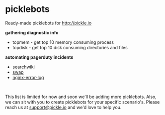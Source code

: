 picklebots
==========

Ready-made picklebots for http://pickle.io


**gathering diagnostic info**

* topmem - get top 10 memory consuming process
* topdisk - get top 10 disk consuming directories and files


**automating pagerduty incidents**

* [searchwiki](https://github.com/pickleio/picklebots/tree/master/searchwiki)
* [swap](https://github.com/pickleio/picklebots/tree/master/swap)
* [nginx-error-log](https://github.com/pickleio/picklebots/tree/master/nginx-error-log)


<br>

This list is limited for now and soon we'll be adding more picklebots. Also, we can sit with you to create picklebots for your specific scenario's. Please reach us at support@pickle.io and we'd love to help you.
